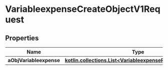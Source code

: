 
# VariableexpenseCreateObjectV1Request

## Properties
| Name | Type | Description | Notes |
| ------------ | ------------- | ------------- | ------------- |
| **aObjVariableexpense** | [**kotlin.collections.List&lt;VariableexpenseRequestCompound&gt;**](VariableexpenseRequestCompound.md) |  |  |



